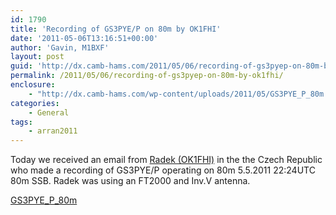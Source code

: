 ```yaml
---
id: 1790
title: 'Recording of GS3PYE/P on 80m by OK1FHI'
date: '2011-05-06T13:16:51+00:00'
author: 'Gavin, M1BXF'
layout: post
guid: 'http://dx.camb-hams.com/2011/05/06/recording-of-gs3pyep-on-80m-by-ok1fhi/'
permalink: /2011/05/06/recording-of-gs3pyep-on-80m-by-ok1fhi/
enclosure:
    - "http://dx.camb-hams.com/wp-content/uploads/2011/05/GS3PYE_P_80m.mp3\n210456\naudio/mpeg\n"
categories:
    - General
tags:
    - arran2011
---
```


Today we received an email from [Radek (OK1FHI)](http://www.ok1fhi.cz/) in the the Czech Republic who made a recording of GS3PYE/P operating on 80m 5.5.2011 22:24UTC 80m SSB. Radek was using an FT2000 and Inv.V antenna.

[GS3PYE\_P\_80m](http://dx.camb-hams.com/wp-content/uploads/2011/05/GS3PYE_P_80m.mp3)